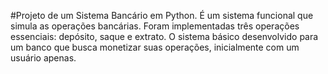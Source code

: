 
#Projeto de um Sistema Bancário em Python. 
É um sistema funcional que simula as operações bancárias.
Foram implementadas três operações essenciais: depósito, saque e extrato. 
O sistema básico desenvolvido para um banco que busca monetizar suas operações, inicialmente com um usuário apenas. 
